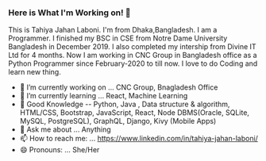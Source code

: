 ### Here is What I'm Working on! 👋

This is Tahiya Jahan Laboni. I'm from Dhaka,Bangladesh. I am a Programmer. I finished my BSC in CSE from Notre Dame University Bangladesh in December 2019. I also completed my intership from Divine IT Ltd for 4 months. Now I am working in CNC Group in Bangladesh office as a Python Programmer since February-2020 to till now. I love to do Coding and learn new thing.

- 🔭 I’m currently working on ... CNC Group, Bnagladesh Office
- 🌱 I’m currently learning ... React, Machine Learning
- 👯 Good Knowledge -- Python, Java , Data structure & algorithm, HTML/CSS, Bootstrap, JavaScript, React, Node DBMS(Oracle, SQLite, MySQL, PostgreSQL), GraphQL, Django, 
Kivy (Mobile Apps)
- 💬 Ask me about ... Anything
- 📫 How to reach me: ... https://www.linkedin.com/in/tahiya-jahan-laboni/
- 😄 Pronouns: ... She/Her

